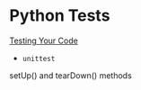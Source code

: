 # Python Tests


[Testing Your Code](https://docs.python-guide.org/writing/tests/)

* `unittest`

setUp() and tearDown() methods
